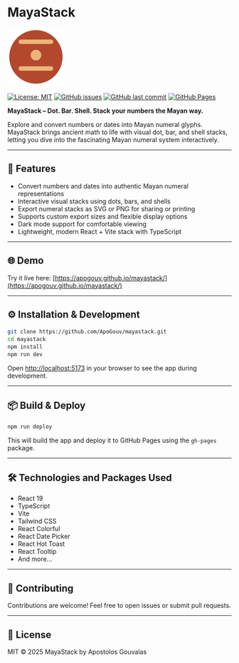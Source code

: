 # MayaStack

![MayaStack Logo](./favicon.svg)


[![License: MIT](https://img.shields.io/badge/License-MIT-yellow.svg)](LICENSE)
[![GitHub issues](https://img.shields.io/github/issues/ApoGouv/mayastack)](https://github.com/ApoGouv/mayastack/issues)
[![GitHub last commit](https://img.shields.io/github/last-commit/ApoGouv/mayastack)](https://github.com/ApoGouv/mayastack/commits/main)
[![GitHub Pages](https://img.shields.io/badge/GitHub%20Pages-Visit-blue?logo=github&logoColor=white)](https://apogouv.github.io/mayastack/)


**MayaStack – Dot. Bar. Shell. Stack your numbers the Mayan way.**

Explore and convert numbers or dates into Mayan numeral glyphs. MayaStack brings ancient math to life with visual dot, bar, and shell stacks, letting you dive into the fascinating Mayan numeral system interactively.

---

## 🚀 Features

- Convert numbers and dates into authentic Mayan numeral representations
- Interactive visual stacks using dots, bars, and shells
- Export numeral stacks as SVG or PNG for sharing or printing
- Supports custom export sizes and flexible display options
- Dark mode support for comfortable viewing
- Lightweight, modern React + Vite stack with TypeScript

---

## 🌐 Demo

Try it live here: [https://apogouv.github.io/mayastack/](https://apogouv.github.io/mayastack/)

---

## ⚙️ Installation & Development

```bash
git clone https://github.com/ApoGouv/mayastack.git
cd mayastack
npm install
npm run dev
```

Open [http://localhost:5173](http://localhost:5173) in your browser to see the app during development.

---

## 📦 Build & Deploy

```bash
npm run deploy
```

This will build the app and deploy it to GitHub Pages using the `gh-pages` package.

---

## 🛠️ Technologies and Packages Used

* React 19
* TypeScript
* Vite
* Tailwind CSS
* React Colorful
* React Date Picker
* React Hot Toast
* React Tooltip
* And more...

---

## 🤝 Contributing

Contributions are welcome! Feel free to open issues or submit pull requests.

---

## 📄 License

MIT © 2025 MayaStack by Apostolos Gouvalas
